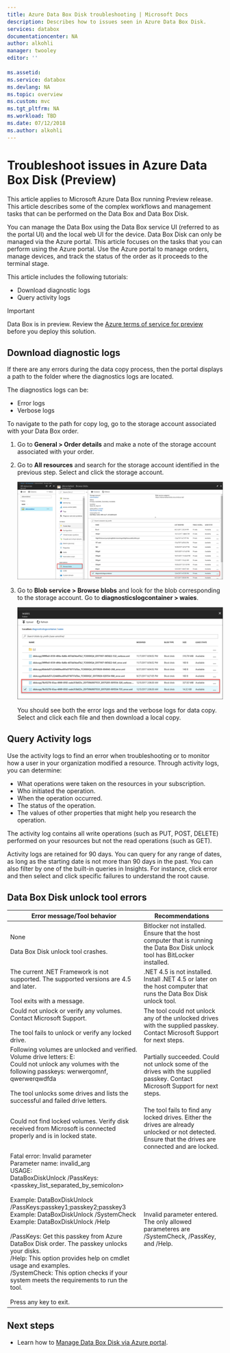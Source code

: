 ```yaml
---
title: Azure Data Box Disk troubleshooting | Microsoft Docs 
description: Describes how to issues seen in Azure Data Box Disk.
services: databox
documentationcenter: NA
author: alkohli
manager: twooley
editor: ''

ms.assetid: 
ms.service: databox
ms.devlang: NA
ms.topic: overview
ms.custom: mvc
ms.tgt_pltfrm: NA
ms.workload: TBD
ms.date: 07/12/2018
ms.author: alkohli
---
```

# Troubleshoot issues in Azure Data Box Disk (Preview)

This article applies to Microsoft Azure Data Box running Preview release. This article describes some of the complex workflows and management tasks that can be performed on the Data Box and Data Box Disk. 

You can manage the Data Box using the Data Box service UI (referred to as the portal UI) and the local web UI for the device. Data Box Disk can only be managed via the Azure portal. This article focuses on the tasks that you can perform using the Azure portal. Use the Azure portal to manage orders, manage devices, and track the status of the order as it proceeds to the terminal stage.

This article includes the following tutorials:

- Download diagnostic logs
- Query activity logs


> [!IMPORTANT]
> Data Box is in preview. Review the [Azure terms of service for preview](https://azure.microsoft.com/support/legal/preview-supplemental-terms/) before you deploy this solution.

## Download diagnostic logs

If there are any errors during the data copy process, then the portal displays a path to the folder where the diagnostics logs are located. 

The diagnostics logs can be:
- Error logs
- Verbose logs  

To navigate to the path for copy log, go to the storage account associated with your Data Box order. 

1.	Go to **General > Order details** and make a note of the storage account associated with your order.
 

2.	Go to **All resources** and search for the storage account identified in the previous step. Select and click the storage account.

    ![Copy logs 1](./media/data-box-disk-troubleshoot/data-box-disk-copy-logs1.png)

3.	Go to **Blob service > Browse blobs** and look for the blob corresponding to the storage account. Go to **diagnosticslogcontainer > waies**. 

    ![Copy logs 2](./media/data-box-disk-troubleshoot/data-box-disk-copy-logs2.png)

    You should see both the error logs and the verbose logs for data copy. Select and click each file and then download a local copy.

## Query Activity logs

Use the activity logs to find an error when troubleshooting or to monitor how a user in your organization modified a resource. Through activity logs, you can determine:

- What operations were taken on the resources in your subscription.
- Who initiated the operation. 
- When the operation occurred.
- The status of the operation.
- The values of other properties that might help you research the operation.

The activity log contains all write operations (such as PUT, POST, DELETE) performed on your resources but not the read operations (such as GET). 

Activity logs are retained for 90 days. You can query for any range of dates, as long as the starting date is not more than 90 days in the past. You can also filter by one of the built-in queries in Insights. For instance, click error and then select and click specific failures to understand the root cause.

## Data Box Disk unlock tool errors


| Error message/Tool behavior      | Recommendations                                                                                               |
|-------------------------------------------------------------------------------------------------------------------------------------|------------------------------------------------------------------------------------------------------|
| None<br><br>Data Box Disk unlock tool crashes.                                                                            | Bitlocker not installed. Ensure that the host computer that is running the Data Box Disk unlock tool has BitLocker installed.                                                                            |
| The current .NET Framework is not supported. The supported versions are 4.5 and later.<br><br>Tool exits with a message.  | .NET 4.5 is not installed. Install .NET 4.5 or later on the host computer that runs the Data Box Disk unlock tool.                                                                            |
| Could not unlock or verify any volumes. Contact Microsoft Support.  <br><br>The tool fails to unlock or verify any locked drive. | The tool could not unlock any of the unlocked drives with the supplied passkey. Contact Microsoft Support for next steps.                                                |
| Following volumes are unlocked and verified. <br>Volume drive letters: E:<br>Could not unlock any volumes with the following passkeys: werwerqomnf, qwerwerqwdfda <br><br>The tool unlocks some drives and lists the successful and failed drive letters.| Partially succeeded. Could not unlock some of the drives with the supplied passkey. Contact Microsoft Support for next steps. |
| Could not find locked volumes. Verify disk received from Microsoft is connected properly and is in locked state.          | The tool fails to find any locked drives. Either the drives are already unlocked or not detected. Ensure that the drives are connected and are locked.                                                           |
| Fatal error: Invalid parameter<br>Parameter name: invalid_arg<br>USAGE:<br>DataBoxDiskUnlock /PassKeys:<passkey_list_separated_by_semicolon><br><br>Example: DataBoxDiskUnlock /PassKeys:passkey1;passkey2;passkey3<br>Example: DataBoxDiskUnlock /SystemCheck<br>Example: DataBoxDiskUnlock /Help<br><br>/PassKeys:       Get this passkey from Azure DataBox Disk order. The passkey unlocks your disks.<br>/Help:           This option provides help on cmdlet usage and examples.<br>/SystemCheck:    This option checks if your system meets the requirements to run the tool.<br><br>Press any key to exit. | Invalid parameter entered. The only allowed parameteres are /SystemCheck, /PassKey, and /Help.                                                                            |
## Next steps

- Learn how to [Manage Data Box Disk via Azure portal](data-box-portal-ui-admin.md).
